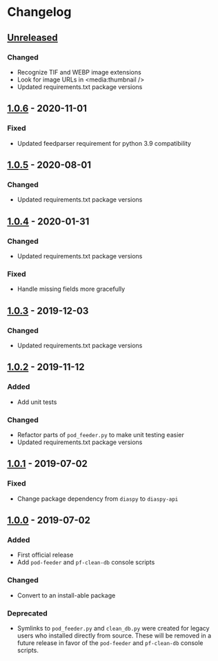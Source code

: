 # Changelog

## [Unreleased]
### Changed
- Recognize TIF and WEBP image extensions
- Look for image URLs in <media:thumbnail />
- Updated requirements.txt package versions

## [1.0.6] - 2020-11-01
### Fixed
- Updated feedparser requirement for python 3.9 compatibility

## [1.0.5] - 2020-08-01
### Changed
- Updated requirements.txt package versions

## [1.0.4] - 2020-01-31
### Changed
- Updated requirements.txt package versions
### Fixed
- Handle missing fields more gracefully

## [1.0.3] - 2019-12-03
### Changed
- Updated requirements.txt package versions

## [1.0.2] - 2019-11-12
### Added
- Add unit tests
### Changed
- Refactor parts of `pod_feeder.py` to make unit testing easier
- Updated requirements.txt package versions

## [1.0.1] - 2019-07-02
### Fixed
- Change package dependency from `diaspy` to `diaspy-api`

## [1.0.0] - 2019-07-02
### Added
- First official release
- Add `pod-feeder` and `pf-clean-db` console scripts

### Changed
- Convert to an install-able package

### Deprecated
- Symlinks to `pod_feeder.py` and `clean_db.py` were created for legacy users who
  installed directly from source. These will be removed in a future release in favor of
  the `pod-feeder` and `pf-clean-db` console scripts.

[Unreleased]: https://gitlab.com/brianodonnell/pod_feeder_v2/compare/1.0.2...master
[1.0.0]: https://gitlab.com/brianodonnell/pod_feeder_v2/-/tags/1.0.0
[1.0.1]: https://gitlab.com/brianodonnell/pod_feeder_v2/compare/1.0.0...1.0.1
[1.0.2]: https://gitlab.com/brianodonnell/pod_feeder_v2/compare/1.0.1...1.0.2
[1.0.3]: https://gitlab.com/brianodonnell/pod_feeder_v2/compare/1.0.2...1.0.3
[1.0.4]: https://gitlab.com/brianodonnell/pod_feeder_v2/compare/1.0.3...1.0.4
[1.0.5]: https://gitlab.com/brianodonnell/pod_feeder_v2/compare/1.0.4...1.0.5
[1.0.6]: https://gitlab.com/brianodonnell/pod_feeder_v2/compare/1.0.5...1.0.6
